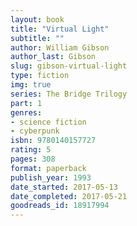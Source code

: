 ```yaml
---
layout: book
title: "Virtual Light"
subtitle: ""
author: William Gibson
author_last: Gibson
slug: gibson-virtual-light
type: fiction
img: true
series: The Bridge Trilogy
part: 1
genres:
- science fiction
- cyberpunk
isbn: 9780140157727
rating: 5
pages: 308
format: paperback
publish_year: 1993
date_started: 2017-05-13
date_completed: 2017-05-21
goodreads_id: 18917994
---
```

